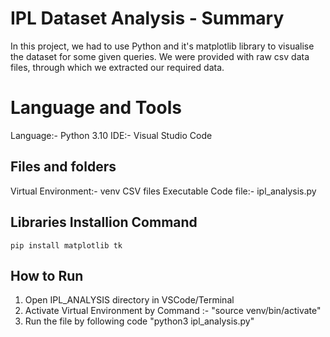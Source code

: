 # IPL Dataset Analysis - Summary

In this project, we had to use Python and it's matplotlib library to visualise the dataset for some given queries.
We were provided with raw csv data files, through which we extracted our required data.


# Language and Tools

Language:- Python 3.10
IDE:- Visual Studio Code

##  Files and folders
Virtual Environment:- venv
CSV files
Executable Code file:- ipl_analysis.py


## Libraries Installion Command
	pip install matplotlib tk

## How to Run

1. Open IPL_ANALYSIS directory in VSCode/Terminal
2. Activate Virtual Environment by Command :-
		"source venv/bin/activate"
3. Run the file by following code
		"python3 ipl_analysis.py"

